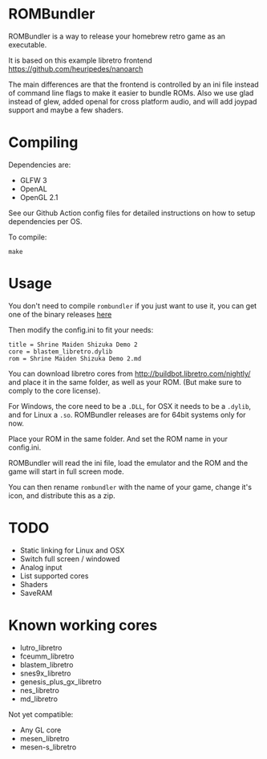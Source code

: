 # ROMBundler

ROMBundler is a way to release your homebrew retro game as an executable.

It is based on this example libretro frontend https://github.com/heuripedes/nanoarch

The main differences are that the frontend is controlled by an ini file instead of command line flags to make it easier to bundle ROMs. Also we use glad instead of glew, added openal for cross platform audio, and will add joypad support and maybe a few shaders.

# Compiling

Dependencies are:

 * GLFW 3
 * OpenAL
 * OpenGL 2.1

See our Github Action config files for detailed instructions on how to setup dependencies per OS.

To compile:

```
make
```

# Usage

You don't need to compile `rombundler` if you just want to use it, you can get one of the binary releases [here](https://github.com/kivutar/rombundler/releases)

Then modify the config.ini to fit your needs:

    title = Shrine Maiden Shizuka Demo 2
    core = blastem_libretro.dylib
    rom = Shrine Maiden Shizuka Demo 2.md

You can download libretro cores from http://buildbot.libretro.com/nightly/ and place it in the same folder, as well as your ROM. (But make sure to comply to the core license).

For Windows, the core need to be a `.DLL`, for OSX it needs to be a `.dylib`, and for Linux a `.so`. ROMBundler releases are for 64bit systems only for now.

Place your ROM in the same folder. And set the ROM name in your config.ini.

ROMBundler will read the ini file, load the emulator and the ROM and the game will start in full screen mode.

You can then rename `rombundler` with the name of your game, change it's icon, and distribute this as a zip.

# TODO

 * Static linking for Linux and OSX
 * Switch full screen / windowed
 * Analog input
 * List supported cores
 * Shaders
 * SaveRAM

# Known working cores

 * lutro_libretro
 * fceumm_libretro
 * blastem_libretro
 * snes9x_libretro
 * genesis_plus_gx_libretro
 * nes_libretro
 * md_libretro

Not yet compatible:

 * Any GL core
 * mesen_libretro
 * mesen-s_libretro
